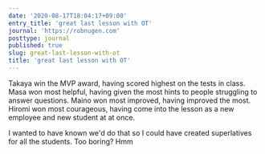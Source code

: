 ```yaml
---
date: '2020-08-17T18:04:17+09:00'
entry_title: 'great last lesson with OT'
journal: 'https://robnugen.com'
posttype: journal
published: true
slug: great-last-lesson-with-ot
title: 'great last lesson with OT'
---
```


Takaya win the MVP award, having scored highest on the tests in class.  Masa won most helpful, having given the most hints to people struggling to answer questions.  Maino won most improved, having improved the most.  Hiromi won most courageous, having come into the lesson as a new employee and new student at at once.

I wanted to have known we'd do that so I could have created superlatives for all the students.  Too boring?  Hmm
